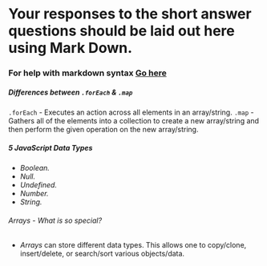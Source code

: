 # Your responses to the short answer questions should be laid out here using Mark Down.

### For help with markdown syntax [Go here](https://github.com/adam-p/markdown-here/wiki/Markdown-Cheatsheet)

##### Differences between `.forEach` & `.map`

`.forEach` - Executes an action across all elements in an array/string. `.map` -
Gathers all of the elements into a collection to create a new array/string and
then perform the given operation on the new array/string.

##### 5 JavaScript Data Types

* _Boolean._
* _Null._
* _Undefined._
* _Number._
* _String._

###### Arrays - What is so special?

* _Arrays_ can store different data types. This allows one to copy/clone,
  insert/delete, or search/sort various objects/data.
